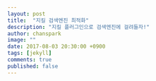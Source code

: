 ```yaml
---
layout: post
title:  "지킬 검색엔진 최적화"
description: "지킬 플러그인으로 검색엔진에 걸려들자!"
author: chanspark
image: ""
date: 2017-08-03 20:30:00 +0900
tags: [jekyll]
comments: true
published: false
---
```






